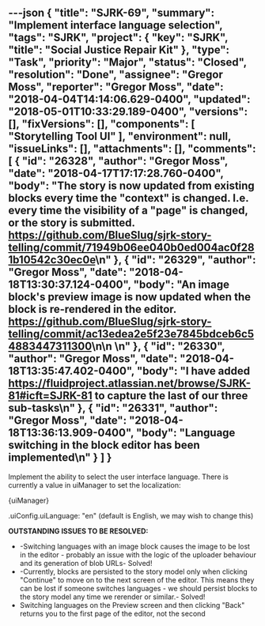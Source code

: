 ---json
{
  "title": "SJRK-69",
  "summary": "Implement interface language selection",
  "tags": "SJRK",
  "project": {
    "key": "SJRK",
    "title": "Social Justice Repair Kit"
  },
  "type": "Task",
  "priority": "Major",
  "status": "Closed",
  "resolution": "Done",
  "assignee": "Gregor Moss",
  "reporter": "Gregor Moss",
  "date": "2018-04-04T14:14:06.629-0400",
  "updated": "2018-05-01T10:33:29.189-0400",
  "versions": [],
  "fixVersions": [],
  "components": [
    "Storytelling Tool UI"
  ],
  "environment": null,
  "issueLinks": [],
  "attachments": [],
  "comments": [
    {
      "id": "26328",
      "author": "Gregor Moss",
      "date": "2018-04-17T17:17:28.760-0400",
      "body": "The story is now updated from existing blocks every time the \"context\" is changed. I.e. every time the visibility of a \"page\" is changed, or the story is submitted. <https://github.com/BlueSlug/sjrk-story-telling/commit/71949b06ee040b0ed004ac0f281b10542c30ec0e>\n"
    },
    {
      "id": "26329",
      "author": "Gregor Moss",
      "date": "2018-04-18T13:30:37.124-0400",
      "body": "An image block's preview image is now updated when the block is re-rendered in the editor. <https://github.com/BlueSlug/sjrk-story-telling/commit/ac13edea2e5f23e7845bdceb6c54883447311300>\n\n \n"
    },
    {
      "id": "26330",
      "author": "Gregor Moss",
      "date": "2018-04-18T13:35:47.402-0400",
      "body": "I have added <https://fluidproject.atlassian.net/browse/SJRK-81#icft=SJRK-81> to capture the last of our three sub-tasks\n"
    },
    {
      "id": "26331",
      "author": "Gregor Moss",
      "date": "2018-04-18T13:36:13.909-0400",
      "body": "Language switching in the block editor has been implemented\n"
    }
  ]
}
---
Implement the ability to select the user interface language. There is currently a value in uiManager to set the localization:

{uiManager}

.uiConfig.uiLanguage: "en" (default is English, we may wish to change this)

**OUTSTANDING ISSUES TO BE RESOLVED:**

* -Switching languages with an image block causes the image to be lost in the editor - probably an issue with the logic of the uploader behaviour and its generation of blob URLs- Solved!
* -Currently, blocks are persisted to the story model only when clicking "Continue" to move on to the next screen of the editor. This means they can be lost if someone switches languages - we should persist blocks to the story model any time we rerender or similar.- Solved!
* Switching languages on the Preview screen and then clicking "Back" returns you to the first page of the editor, not the second

        